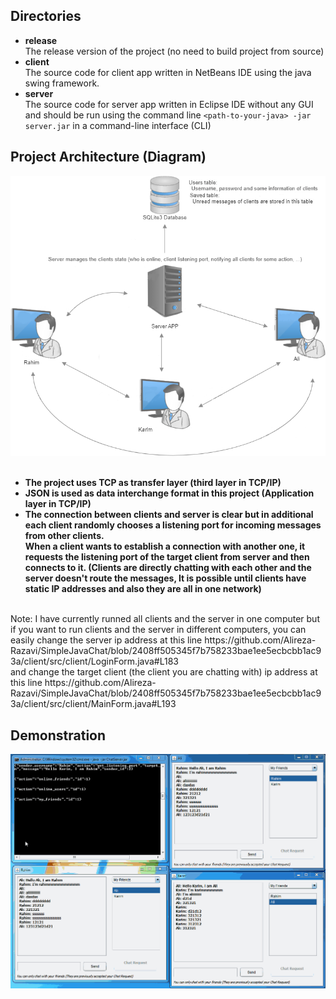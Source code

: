 ## Directories
-    **release**<br />
The release version of the project (no need to build project from source)
-    **client**<br />
The source code for client app written in NetBeans IDE using the java swing framework.
-    **server**<br />
The source code for server app written in Eclipse IDE without any GUI and should be run using the command line ```<path-to-your-java> -jar server.jar``` in a command-line interface (CLI)<br />

## Project Architecture (Diagram)
![Diagram](https://github.com/Alireza-Razavi/SimpleJavaChat/blob/main/diagram.png)<br /><br />
-    **The project uses TCP as transfer layer (third layer in TCP/IP)**
-    **JSON is used as data interchange format in this project (Application layer in TCP/IP)**
-    **The connection between clients and server is clear but in additional each client randomly chooses a listening port for incoming messages from other clients.<br />When a client wants to establish a connection with another one, it requests the listening port of the target client from server and then connects to it. (Clients are directly chatting with each other and the server doesn't route the messages, It is possible until clients have static IP addresses and also they are all in one network)**
<br />
Note: I have currently runned all clients and the server in one computer but if you want to run clients and the server in different computers, you can easily change the server ip address at this line https://github.com/Alireza-Razavi/SimpleJavaChat/blob/2408ff505345f7b758233bae1ee5ecbcbb1ac93a/client/src/client/LoginForm.java#L183
<br />
and change the target client (the client you are chatting with) ip address at this line https://github.com/Alireza-Razavi/SimpleJavaChat/blob/2408ff505345f7b758233bae1ee5ecbcbb1ac93a/client/src/client/MainForm.java#L193

## Demonstration
![Demo](https://github.com/Alireza-Razavi/SimpleJavaChat/blob/main/demo.gif)
